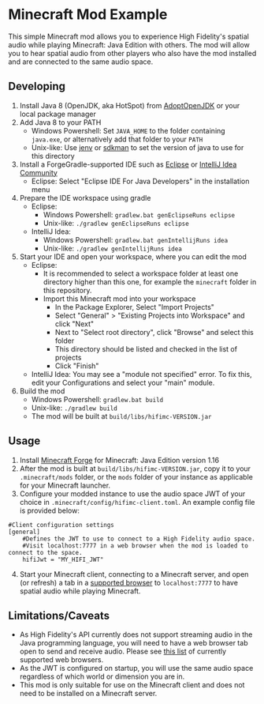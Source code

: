 # Minecraft Mod Example

This simple Minecraft mod allows you to experience High Fidelity's spatial audio while playing Minecraft: Java Edition with others. The mod will allow you to hear spatial audio from other players who also have the mod installed and are connected to the same audio space.

## Developing

1. Install Java 8 (OpenJDK, aka HotSpot) from [AdoptOpenJDK](https://adoptopenjdk.net/) or your local package manager
2. Add Java 8 to your PATH
    - Windows Powershell: Set `JAVA_HOME` to the folder containing `java.exe`, or alternatively add that folder to your `PATH`
    - Unix-like: Use [jenv](https://www.jenv.be/) or [sdkman](https://sdkman.io/) to set the version of java to use for this directory
3. Install a ForgeGradle-supported IDE such as [Eclipse](https://www.eclipse.org/getting_started/) or [IntelliJ Idea Community](https://www.jetbrains.com/idea/)
    - Eclipse: Select "Eclipse IDE For Java Developers" in the installation menu
4. Prepare the IDE workspace using gradle
    - Eclipse:
        - Windows Powershell: `gradlew.bat genEclipseRuns eclipse`
        - Unix-like: `./gradlew genEclipseRuns eclipse`
    - IntelliJ Idea:
        - Windows Powershell: `gradlew.bat genIntellijRuns idea`
        - Unix-like: `./gradlew genIntellijRuns idea`
5. Start your IDE and open your workspace, where you can edit the mod
    - Eclipse:
        - It is recommended to select a workspace folder at least one directory higher than this one, for example the `minecraft` folder in this repository.
        - Import this Minecraft mod into your workspace
            - In the Package Explorer, Select "Import Projects"
            - Select "General" > "Existing Projects into Workspace" and click "Next"
            - Next to "Select root directory", click "Browse" and select this folder
            - This directory should be listed and checked in the list of projects
            - Click "Finish"
    - IntelliJ Idea: You may see a "module not specified" error. To fix this, edit your Configurations and select your "main" module.
6. Build the mod
    - Windows Powershell: `gradlew.bat build`
    - Unix-like: `./gradlew build`
    - The mod will be built at `build/libs/hifimc-VERSION.jar`

## Usage

1. Install [Minecraft Forge](https://files.minecraftforge.net/) for Minecraft: Java Edition version 1.16
2. After the mod is built at `build/libs/hifimc-VERSION.jar`, copy it to your `.minecraft/mods` folder, or the `mods` folder of your instance as applicable for your Minecraft launcher.
3. Configure your modded instance to use the audio space JWT of your choice in `.minecraft/config/hifimc-client.toml`. An example config file is provided below:
```
#Client configuration settings
[general]
    #Defines the JWT to use to connect to a High Fidelity audio space.
    #Visit localhost:7777 in a web browser when the mod is loaded to connect to the space.
    hifiJwt = "MY_HIFI_JWT"
```
4. Start your Minecraft client, connecting to a Minecraft server, and open (or refresh) a tab in a [supported browser](https://www.highfidelity.com/knowledge/what-devices-are-compatible) to `localhost:7777` to have spatial audio while playing Minecraft.

## Limitations/Caveats

- As High Fidelity's API currently does not support streaming audio in the Java programming language, you will need to have a web browser tab open to send and receive audio. Please see [this list](https://www.highfidelity.com/knowledge/what-devices-are-compatible) of currently supported web browsers.
- As the JWT is configured on startup, you will use the same audio space regardless of which world or dimension you are in.
- This mod is only suitable for use on the Minecraft client and does not need to be installed on a Minecraft server.

